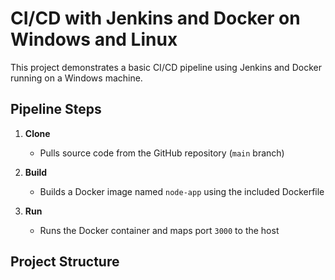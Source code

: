 # CI/CD with Jenkins and Docker on Windows and Linux

This project demonstrates a basic CI/CD pipeline using Jenkins and Docker running on a Windows machine.

## Pipeline Steps

1. **Clone**
   - Pulls source code from the GitHub repository (`main` branch)

2. **Build**
   - Builds a Docker image named `node-app` using the included Dockerfile

3. **Run**
   - Runs the Docker container and maps port `3000` to the host

## Project Structure

